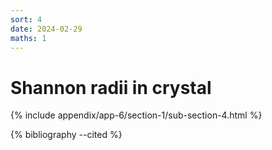 ```yaml
---
sort: 4
date: 2024-02-29
maths: 1
---
```


# Shannon radii in crystal

{% include appendix/app-6/section-1/sub-section-4.html %}

{% bibliography --cited %}

